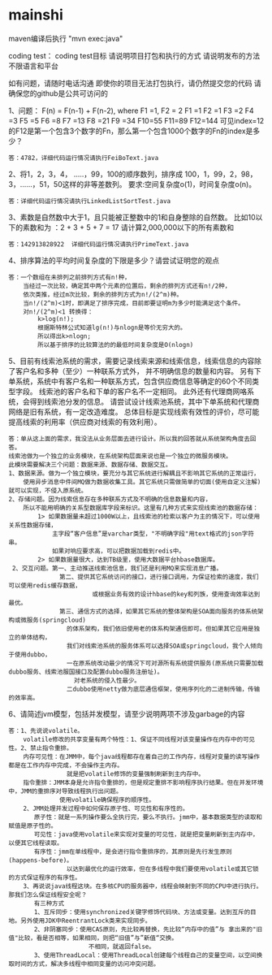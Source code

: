 # mainshi

maven编译后执行 "mvn exec:java"

coding test：
 coding test目标
 请说明项目打包和执行的方式
 请说明发布的方法
 不限语言和平台

 如有问题，请随时电话沟通
 即使你的项目无法打包执行，请仍然提交您的代码
 请确保您的github是公共可访问的

 1、问题：
 F(n) = F(n-1) + F(n-2), where F1 =1, F2 = 2
 F1 =1
 F2 =1
 F3 =2
 F4 =3
 F5 =5
 F6 =8
 F7 =13
 F8 =21
 F9 =34
 F10=55
 F11=89
 F12=144
 可见index=12的F12是第一个包含3个数字的Fn，那么第一个包含1000个数字的Fn的index是多少？

    答：4782，详细代码运行情况请执行FeiBoText.java


 2、将1，2，3，4， .....，99，100的顺序数列，排序成 100，1，99，2，98，3，......，51，50这样的非等差数列。
    要求:空间复杂度o(1)，时间复杂度o(n)。

    答：详细代码运行情况请执行LinkedListSortTest.java

 3、素数是自然数中大于1，且只能被正整数中的1和自身整除的自然数。
 比如10以下的素数和为 ：2 + 3 + 5 + 7 = 17
 请计算2,000,000以下的所有素数和

    答：142913828922  详细代码运行情况请执行PrimeText.java

 4、排序算法的平均时间复杂度的下限是多少？请尝试证明您的观点
 
    答：一个数组在未排列之前排列方式有n!种，
        当经过一次比较，确定其中两个元素的位置后，剩余的排列方式还有n!/2种，
        依次类推，经过m次比较，剩余的排列方式为n!/(2^m)种。
        当n!/(2^m)<1时，即满足了排序完成，目前即要证明m为多少时能满足这个条件。
        对n!/(2^m)<1 转换得：
            k>log(n!);
            根据斯特林公式知道lg(n!)与nlogn是等价无穷大的。
            所以得出k>nlogn;
            所以基于排序的比较算法的的最低时间复杂度是O(nlogn)

 5、目前有线索池系统的需求，需要记录线索来源和线索信息，线索信息的内容除了客户名和多种（至少）一种联系方式外，
 并不明确信息的数量和内容。
 另有下单系统，系统中有客户名和一种联系方式，包含供应商信息等确定的60个不同类型字段。
 线索池的客户名和下单的客户名不一定相同。
 此外还有代理商网咯系统，会得到线索池分发的信息。
 请尝试设计线索池系统，其中下单系统和代理商网络是旧有系统，有一定改造难度。
 总体目标是实现线索有效性的评价，尽可能提高线索的利用率（供应商对线索的有效利用）。
 
    答：单从这上面的需求，我没法从业务层面去进行设计。所以我的回答就从系统架构角度去回答。
    线索池做为一个独立的业务模块，在系统架构层面来说也是一个独立的微服务模块。
    此模块需要解决三个问题：数据来源、数据存储、数据交互。
    1、数据来源。做为一个独立模块，要充分与其它系统进行解耦且不影响其它系统的正常运行，
        使用异步消息中件间MQ做为数据收集工具。其它系统只需做简单的切面(使用自定义注解)就可以实现，不侵入原系统。
    2、存储问题。因为线索信息存在多种联系方式及不明确的信息数量和内容，
        所以不能用明确的关系型数据库字段来标识。这里有几种方式来实现线索池的数据存储：
            1> 如果数据量未超过1000W以上，且线索池的检索以客户为主的情况下，可以使用关系性数据存储，
                主字段“客户信息”是varchar类型，"不明确字段"用text格式的json字符串。
                如果对响应要求高，可以把数据加载到redis中。
            2> 如果数据量很大，达到TB级里，使用大数据平台hbase数据库。
     2、交互问题。第一、主动推送线索池信息，我们还是利用MQ来实现消息广播。
                  第二、提供其它系统访问的接口，进行接口调用，为保证检索的速度，我们可以使用redis缓存数据，
                           或根据业务有效的设计hbase的key和列族，使用查询效率达到最优。
                  第三、通信方式的选择，如果其它系统的整体架构是SOA面向服务的体系统架构或微服务(springcloud)
                    的体系架构，我们依旧使用老的体系构架通信即可。但如果其它应用是独立的单体结构，
                    我们对线索池系统的服务体系可以选择SOA或springcloud，我个人倾向于使用dubbo，
                    一在原系统改动最少的情况下可对源所有系统提供服务(原系统只需要加载dubbo服务、线索池服国接口及配置dubbo服务注册址)。
                      对老系统的侵入性最少。
                    二dubbo使用netty做为底层通信框架，使用序列化的二进制传输，传输的效率高。

 6、请简述jvm模型，包括并发模型，请至少说明两项不涉及garbage的内容
 
    答：1、先说说volatile。
        volatile修改的共享变量有两个特性：1、保证不同线程对该变量操作在内存中的可见性。2、禁止指令重排。
        内存可见性：在JMM中，每个java线程都存在着自己的工作内存，线程对变量的读写操作都是在工作内存中完成，不会操作主内存。
                    就是把volatile修饰的变量强制刷新到主内存中。
        指令重排：JMM本身是允许指令重排的，但是规定重排不影响程序执行结果。但在并发环境中，JMM的重排序对导致线程执行出问题。
                  使用volatile确保程序的顺序性。
        2、JMM处理并发过程中如何保存原子性、可见性和有序性的。
           原子性：就是一系列操作要么全执行完，要么不执行。jmm中，基本数据类型的读取和赋值是原子性的。
           可见性：java使用volatile来实现对变量的可见性，就是把变量刷新到主内存中，以便其它线程读取。
           有序性：jmm在单线程中，是会进行指令重排序的，其原则是先行发生原则(happens-before)。
                    以达到最优化的运行效率，但在多线程中我们要使用volatile或其它锁的方式保证程序的有序性。
        3、再说说java线程这块。在多核CPU的服务器中，线程会映射到不同的CPU中进行执行。那我们怎么保证线程安全呢？
           有三种方式
           1、互斥同步：使用synchronized关键字修饰代码块、方法或变量。达到互斥的目地。另外使用JDK中ReentrantLock类来实现同步。
           2、非阴塞同步：使用CAS原则，先比较再替换，先比较“内存中的值”与 拿出来的"旧值"比较，看是否相等，如果相同，则把“旧值”与”新值“交换。
                          不相同，就返回false。
           3、使用ThreadLocal：使用ThreadLocal创建每个线程自己的变量空间，以空间换取时间的方式，解决多线程中相同变量的访问冲突问题。
